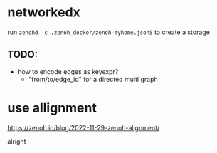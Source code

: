 # networkedx


run  `zenohd -c .zenoh_docker/zenoh-myhome.json5` to create a storage


## TODO: 

- how to encode edges as keyexpr?
  - "from/to/edge_id" for a directed multi graph


# use allignment
https://zenoh.io/blog/2022-11-29-zenoh-alignment/

alright